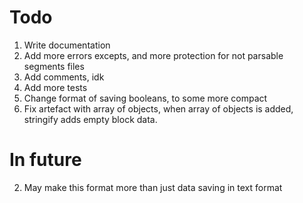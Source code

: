 # Todo

1. Write documentation
2. Add more errors excepts, and more protection for not parsable segments files
3. Add comments, idk
4. Add more tests
5. Change format of saving booleans, to some more compact
6. Fix artefact with array of objects, when array of objects is added, stringify adds empty block data.

# In future

2. May make this format more than just data saving in text format
